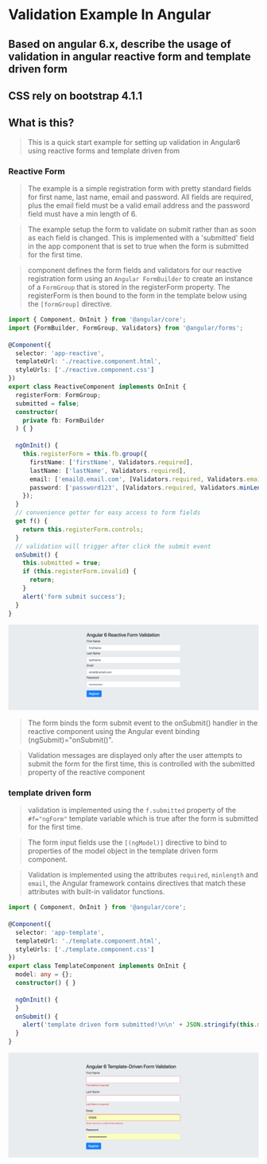 # Validation Example In Angular

## Based on angular 6.x, describe the usage of validation in angular reactive form and template driven form

## CSS rely on bootstrap 4.1.1

## What is this?

> This is a quick start example for setting up validation in Angular6 using reactive forms and template driven from

### Reactive Form

> The example is a simple registration form with pretty standard fields for first name, last name, email and password. All fields are required, plus the email field must be a valid email address and the password field must have a min length of 6.
  
> The example setup the form to validate on submit rather than as soon as each field is changed. This is implemented with a 'submitted' field in the app component that is set to true when the form is submitted for the first time.

> component defines the form fields and validators for our reactive registration form using an `Angular FormBuilder` to create an instance of a `FormGroup` that is stored in the registerForm property. The registerForm is then bound to the form in the template below using the `[formGroup]` directive.

```typescript
import { Component, OnInit } from '@angular/core';
import {FormBuilder, FormGroup, Validators} from '@angular/forms';

@Component({
  selector: 'app-reactive',
  templateUrl: './reactive.component.html',
  styleUrls: ['./reactive.component.css']
})
export class ReactiveComponent implements OnInit {
  registerForm: FormGroup;
  submitted = false;
  constructor(
    private fb: FormBuilder
  ) { }

  ngOnInit() {
    this.registerForm = this.fb.group({
      firstName: ['firstName', Validators.required],
      lastName: ['lastName', Validators.required],
      email: ['email@.email.com', [Validators.required, Validators.email]],
      password: ['password123', [Validators.required, Validators.minLength(6)]]
    });
  }
  // convenience getter for easy access to form fields
  get f() {
    return this.registerForm.controls;
  }
  // validation will trigger after click the submit event
  onSubmit() {
    this.submitted = true;
    if (this.registerForm.invalid) {
      return;
    }
    alert('form submit success');
  }
}
```

![reactive form](src/assets/reactive-form.png)

> The form binds the form submit event to the onSubmit() handler in the reactive component using the Angular event binding (ngSubmit)="onSubmit()". 

> Validation messages are displayed only after the user attempts to submit the form for the first time, this is controlled with the submitted property of the reactive component


### template driven form

> validation is implemented using the `f.submitted` property of the `#f="ngForm"` template variable which is true after the form is submitted for the first time.

> The form input fields use the `[(ngModel)]` directive to bind to properties of the model object in the template driven form component. 

> Validation is implemented using the attributes `required`, `minlength` and `email`, the Angular framework contains directives that match these attributes with built-in validator functions.
  
```typescript
import { Component, OnInit } from '@angular/core';

@Component({
  selector: 'app-template',
  templateUrl: './template.component.html',
  styleUrls: ['./template.component.css']
})
export class TemplateComponent implements OnInit {
  model: any = {};
  constructor() { }

  ngOnInit() {
  }
  onSubmit() {
    alert('template driven form submitted!\n\n' + JSON.stringify(this.model));
  }
}
```
![template driven form](src/assets/template-driven-form.png)
